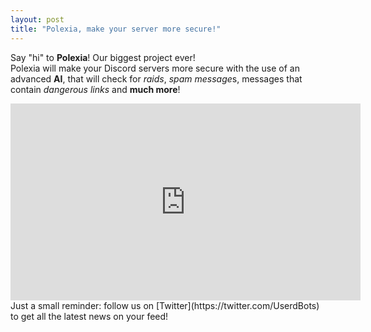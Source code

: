```yaml
---
layout: post
title: "Polexia, make your server more secure!"
---
```

Say "hi" to **Polexia**! Our biggest project ever!<br>
Polexia will make your Discord servers more secure with the use of an advanced **AI**, that will check for *raids*, *spam message*s, messages that contain *dangerous links* and **much more**!
<iframe width="560" height="315" src="https://www.youtube-nocookie.com/embed/xYyqajHO9hI?controls=0" frameborder="0" allow="accelerometer; autoplay; clipboard-write; encrypted-media; gyroscope; picture-in-picture" allowfullscreen></iframe>
Just a small reminder: follow us on [Twitter](https://twitter.com/UserdBots) to get all the latest news on your feed!

